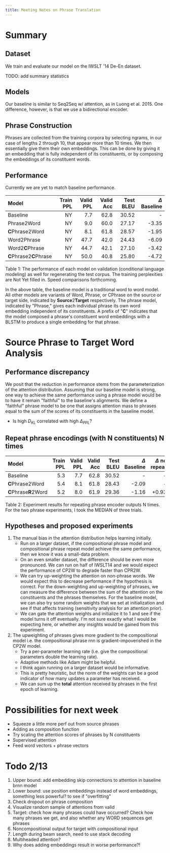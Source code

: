 ```yaml
---
title: Meeting Notes on Phrase Translation
---
```


# Summary

## Dataset

We train and evaluate our model on the IWSLT '14 De-En dataset.

TODO: add summary statistics

## Models

Our baseline is similar to Seq2Seq w/ attention, as in Luong et al. 2015.
One difference, however, is that we use a bidirectional encoder.

## Phrase Construction

Phrases are collected from the training corpora by selecting ngrams, in our case of lengths 2 through 10,
that appear more than 10 times. 
We then essentially give them their own embeddings. This can be done by giving it an embedding
that is fully independent of its constituents, or by composing the embeddings of its constituent words.

## Performance

Currently we are yet to match baseline performance.

| Model                   | Train PPL | Valid PPL | Valid Acc | Test BLEU | $\Delta$ Baseline |
| :---------------------- | --------: | --------: | --------: | --------: | ----------------: |
| Baseline                |        NY |       7.7 |      62.8 |     30.52 |                -  |
| Phrase2Word             |        NY |       9.0 |      60.0 |     27.17 |             -3.35 |
| **C**Phrase2Word        |        NY |       8.1 |      61.8 |     28.57 |             -1.95 |
| Word2Phrase             |        NY |      47.7 |      42.0 |     24.43 |             -6.09 |
| Word2**C**Phrase        |        NY |      44.7 |      42.1 |     27.10 |             -3.42 |
| **C**Phrase2**C**Phrase |        NY |      50.0 |      40.8 |     25.80 |             -4.72 |

Table 1: The performance of each model on validation (conditional language modeling)
as well for regenerating the test corpus. The training perplexities are Not Yet filled in.
Speed comparisons forthcoming.

In the above table, the baseline model is a traditional word to word model.
All other models are variants of Word, Phrase, or CPhrase on the source or target side,
indicated by **Source**2**Target** respectively.
The phrase model, indicated by "Phrase," gives each individual phrase its own word embedding
independent of its constituents.
A prefix of "**C**" indicates that the model composed a phrase's constituent word embeddings
with a BLSTM to produce a single embedding for that phrase.

# Source Phrase to Target Word Analysis

## Performance discrepancy

We posit that the reduction in performance stems from the parameterization of the attention distribution.
Assuming that our baseline model is strong, one way to achieve the same performance
using a phrase model would be to have it remain "faithful" to the baseline's alignments.
We define a "faithful" phrase model to be one that assigns attention mass to phrases equal to the sum of
the scores of its constituents in the baseline model.

* Is high $D_{KL}$ correlated with high $\Delta_{PPL}$?

## Repeat phrase encodings (with N constituents) N times

| Model                 | Train PPL | Valid PPL | Valid Acc | Test BLEU | $\Delta$ Baseline | $\Delta$ no repeat |
| :-------------------- | --------: | --------: | --------: | --------: | ----------------: | -----------------: |
| Baseline              |       5.3 |       7.7 |      62.8 |     30.52 |                 - |                  - |
| **C**Phrase2Word      |       5.4 |       8.1 |      61.8 |     28.43 |             -2.09 |                  - |
| **C**Phrase**R**2Word |       5.2 |       8.0 |      61.9 |     29.36 |             -1.16 |              +0.93 |
<!---
| **RC**Phrase2Word |       7.9 |      62.2 |     29.88 |             -0.64 |              +1.31 |
-->
Table 2: Experiment results for repeating phrase encoder outputs N times.
For the two phrase experiments, I took the MEDIAN of three trials.

## Hypotheses and proposed experiments
1. The manual bias in the attention distribution helps learning initially.
    - Run on a larger dataset, if the compositional phrase model and compositional phrase repeat model
      achieve the same performance, then we know it was a small-data problem.
    - On an even smaller dataset, the difference should be even more pronounced.
      We can run on half of IWSLT14 and we would expect the performance of CP2W to degrade 
      faster than CPR2W.
    - We can try up-weighting the attention on non-phrase words.
      We would expect this to decrease performance if the hypothesis is correct.
      For the down-weighting and up-weighting of phrases, we can measure the difference
      between the sum of the attention on the constituents and the phrases themselves.
      For the baseline model, we can also try some random weights that we set at initialization
      and see if that affects training (sensitivity analysis for an attention prior).
    - We can gate the attention weights and initialize it to 1 and see if the model turns it off
      eventually. I'm not sure exactly what I would be expecting here, or whether any insights
      would be gained from this experiment.
2. The upweighting of phrases gives more gradient to the compositional model
    i.e. the compositional phrase rnn is gradient-impoverished in the CP2W model.
    - Try a per-parameter learning rate (i.e. give the compositional parameters
      double the learning rate).
    - Adaptive methods like Adam might be helpful.
    - I think again running on a larger dataset would be informative.
    - This is pretty heuristic, but the norm of the weights can be a good indicator of
      how many updates a parameter has received.
    - We can sum up the **total** attention received by phrases in the first epoch of learning.
      
<!---
Actually, this is identical to scaling the pre-softmax attention score by N. 
Currently working on this in order to preserve speed. 

### Why does repeating improve results?
We hypothesized that the attention function has trouble with decoding the encoder's counts since the
attention mechanism utilizes a dot product and the LSTM encoder does not encode count using magnitude.
<!---
We could test this by using sum-pooling and checking the attention statistics as below in Table 5.

Actually, it turns out this hypothesis was at most half correct. 
There seems to be correlation between the norm of the embedding and the length of the phrase.
However, we believe that the norm is also well correlated with the number of times a unigram 
appears in the corpus overall (since its weights are updated as many times as it appears in the corpus times the number of epochs),
and therefore the total number of occurrences is a confounder.

Maybe the norm of the phrase is actually just approximately the max norm of its constituents.
That would not be good...

|           | Max Norm | Mean Norm | Min Norm |
| :-------- | -------: | --------: | -------: |
| Unigrams  |     5.70 |      1.73 |     1.25 |
| Bigrams   |     5.77 |      4.06 |     2.67 |
| Trigrams  |     6.27 |      4.56 |     3.12 |
| Fourgrams |     6.49 |      4.95 |     3.81 |
Table 3: Norm statistics for embeddings in the **C**Phrase model.

|           | Max Norm | Mean Norm | Min Norm |
| :-------- | -------: | --------: | -------: |
| Unigrams  |     5.87 |      1.81 |     1.26 |
| Bigrams   |     5.28 |      3.88 |     2.64 |
| Trigrams  |     5.37 |      4.09 |     2.99 |
| Fourgrams |     5.96 |      4.24 |     3.22 |
Table 4: Norm statistics for embeddings in the **C**Phrase repeat model.

Maybe this is why ELMo is not so nice as an encoder.
We could test this by trying to extract both neighbouring words as well as their counts.

Alternatively, it could be a optimization/learning problem, and more attention allows faster learning.
Maybe comparing the grad norms of the non-scaled and scaled models could be elucidating,
but we wonder if that is a valid indicator. Rather than the attention score, we could scale the 
module specific learning rate.

### Well, why does it not help for Phrase2Word?

We need to think more about this.

## Paying attention to attention

We think the attention scores on constituents of a phrase must be summed together for this to be a fair comparison.

| Model             | Average H | Average $D_{KL}(Baseline // Model)$ |           |
| :---------------- | --------: | ----------------------------------: | --------: |
| Baseline          |           |                                     |           |
| Phrase2Word       |           |                                     |           |
| **R**Phrase2Word  |           |                                     |           |
| **C**Phrase2Word  |           |                                     |           |
| **RC**Phrase2Word |           |                                     |           |
Table 4: Attention statistics.

## Generation errors

* During generation, where were the worst errors?
  How do you quantify an error during generation?
-->
# Possibilities for next week
* Squeeze a little more perf out from source phrases
* Adding as composition function
* Try scaling the attention scores of phrases by N constituents
* Supervised attention
* Feed word vectors + phrase vectors
<!---
* Multiheaded attention
    * My reservation with this is that if it results in a performance increase,
      then it should be used in the baseline as well.
* Analysis on Phrase to Phrase
* Annotated heatmap in visdom
* Citations!
* Fusion in onmt and beam search
-->

# Todo 2/13
1. Upper bound: add embedding skip connections to attention in baseline brnn model
2. Lower bound: use position embeddings instead of word embeddings, something less powerful? to see if "overfitting"
3. Check dropout on phrase composition
4. Visualize random sample of attentions from valid
5. Target: check how many phrases could have occurred? Check how many phrases we get, and also whether any WORD sequences get phrases
6. Noncompositional output for target with compositional input
7. Length during beam search, need to use stack decoding
8. Multiheaded attention?
9. Why does adding embeddings result in worse performance?!

